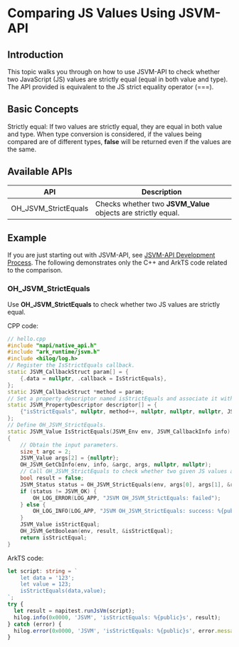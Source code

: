 # Comparing JS Values Using JSVM-API

## Introduction

This topic walks you through on how to use JSVM-API to check whether two JavaScript (JS) values are strictly equal (equal in both value and type). The API provided is equivalent to the JS strict equality operator (===).

## Basic Concepts

Strictly equal: If two values are strictly equal, they are equal in both value and type. When type conversion is considered, if the values being compared are of different types, **false** will be returned even if the values are the same.

## Available APIs

| API                      | Description                           |
|----------------------------|-------------------------------------|
| OH_JSVM_StrictEquals         | Checks whether two **JSVM_Value** objects are strictly equal. |

## Example

If you are just starting out with JSVM-API, see [JSVM-API Development Process](use-jsvm-process.md). The following demonstrates only the C++ and ArkTS code related to the comparison.

### OH_JSVM_StrictEquals

Use **OH_JSVM_StrictEquals** to check whether two JS values are strictly equal.

CPP code:

```cpp
// hello.cpp
#include "napi/native_api.h"
#include "ark_runtime/jsvm.h"
#include <hilog/log.h>
// Register the IsStrictEquals callback.
static JSVM_CallbackStruct param[] = {
    {.data = nullptr, .callback = IsStrictEquals},
};
static JSVM_CallbackStruct *method = param;
// Set a property descriptor named isStrictEquals and associate it with a callback. This allows the isStrictEquals callback to be called from JS.
static JSVM_PropertyDescriptor descriptor[] = {
    {"isStrictEquals", nullptr, method++, nullptr, nullptr, nullptr, JSVM_DEFAULT},
};
// Define OH_JSVM_StrictEquals.
static JSVM_Value IsStrictEquals(JSVM_Env env, JSVM_CallbackInfo info)
{
    // Obtain the input parameters.
    size_t argc = 2;
    JSVM_Value args[2] = {nullptr};
    OH_JSVM_GetCbInfo(env, info, &argc, args, nullptr, nullptr);
    // Call OH_JSVM_StrictEquals to check whether two given JS values are strictly equal.
    bool result = false;
    JSVM_Status status = OH_JSVM_StrictEquals(env, args[0], args[1], &result);
    if (status != JSVM_OK) {
        OH_LOG_ERROR(LOG_APP, "JSVM OH_JSVM_StrictEquals: failed");
    } else {
        OH_LOG_INFO(LOG_APP, "JSVM OH_JSVM_StrictEquals: success: %{public}d", result);
    }
    JSVM_Value isStrictEqual;
    OH_JSVM_GetBoolean(env, result, &isStrictEqual);
    return isStrictEqual;
}
```

ArkTS code:

```ts
let script: string = `
    let data = '123';
    let value = 123;
    isStrictEquals(data,value);
`;
try {
  let result = napitest.runJsVm(script);
  hilog.info(0x0000, 'JSVM', 'isStrictEquals: %{public}s', result);
} catch (error) {
  hilog.error(0x0000, 'JSVM', 'isStrictEquals: %{public}s', error.message);
}
```
